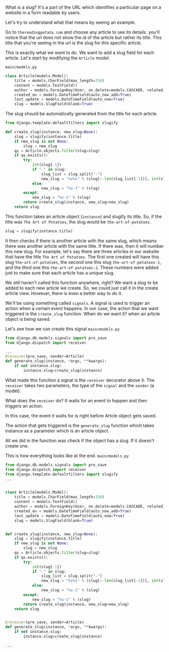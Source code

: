 What is a slug? It's a part of the URL which identifies a particular page on a website in a form readable by users.

Let's try to understand what that means by seeing an example.

Go to `thereadingpotato.com` and choose any article to see its details. you'll notice that the url does not show the id of the article but rather its title. This title that you're seeing in the url is the slug for this specific article.

This is exactly what we want to do. We want to add a slug field for each article. Let's start by modifying the `Article` model.

`main/models.py`
```python
class Article(models.Model):
    title = models.CharField(max_length=250)
    content = models.TextField()
    author = models.ForeignKey(User, on_delete=models.CASCADE, related_name="articles")
    created_on = models.DateTimeField(auto_now_add=True)
    last_update = models.DateTimeField(auto_now=True)
    slug = models.SlugField(blank=True)
```

The slug should be automatically generated from the title for each article.

```python
from django.template.defaultfilters import slugify

def create_slug(instance, new_slug=None):
    slug = slugify(instance.title)
    if new_slug is not None:
        slug = new_slug
    qs = Article.objects.filter(slug=slug)
    if qs.exists():
        try:
            int(slug[-1])
            if "-" in slug:
                slug_list = slug.split("-")
                new_slug = "%s%s" % (slug[:-len(slug_list[-1])], int(slug_list[-1]) + 1)
            else:
                new_slug = "%s-1" % (slug)
        except:
            new_slug = "%s-1" % (slug)
        return create_slug(instance, new_slug=new_slug)
    return slug
```
This function takes an article object (`instance`) and slugify its title. So, if the title was `The Art of Potatoes`, the slug would be `the-art-of-potatoes`.
```python
slug = slugify(instance.title)
```
It then checks if there is another article with the same slug, which means there was another article with the same title. If there was, then  it will number this new slug. For example, let's say there are three articles in our website that have the title `The Art of Potatoes`. The first one created will have this slug `the-art-of-potatoes`, the second one this slug `the-art-of-potatoes-1`, and the third one this `the-art-of-potatoes-2`. These numbers were added just to make sure that each article has a unique slug.

We still haven't called this function anywhere, right?
We want a slug to be added to each new article we create. So, we could just call it in the create article view. However, there is even a better way to do it.

We'll be using something called `signals`. A signal is used to trigger an action when a certain event happens.
In our case, the action that we want triggered is the `create_slug` function. 
When do we want it? when an article object is being saved.

Let's see how we can create this signal
`main/models.py`
```python
from django.db.models.signals import pre_save
from django.dispatch import receiver

...
@receiver(pre_save, sender=Article)
def generate_slug(instance, *args, **kwargs):
    if not instance.slug:
        instance.slug=create_slug(instance)
```

What made this function a signal is the `receiver` decorator above it. The `receiver` takes two parameters, the type of the `signal` and the `sender` (a model).

What does the `receiver` do? It waits for an event to happen and then triggers an action.

In this case, the event it waits for is right before Artcle object gets saved.

The action that gets triggered is the `generate_slug` function which takes instance as a parameter which is an article object.

All we did in the function was check if the object has a slug. If it doesn't create one.

This is how everything looks like at the end.
`main/models.py`
```python
from django.db.models.signals import pre_save
from django.dispatch import receiver
from django.template.defaultfilters import slugify
...


class Article(models.Model):
    title = models.CharField(max_length=250)
    content = models.TextField()
    author = models.ForeignKey(User, on_delete=models.CASCADE, related_name="articles")
    created_on = models.DateTimeField(auto_now_add=True)
    last_update = models.DateTimeField(auto_now=True)
    slug = models.SlugField(blank=True)


def create_slug(instance, new_slug=None):
    slug = slugify(instance.title)
    if new_slug is not None:
        slug = new_slug
    qs = Article.objects.filter(slug=slug)
    if qs.exists():
        try:
            int(slug[-1])
            if "-" in slug:
                slug_list = slug.split("-")
                new_slug = "%s%s" % (slug[:-len(slug_list[-1])], int(slug_list[-1]) + 1)
            else:
                new_slug = "%s-1" % (slug)
        except:
            new_slug = "%s-1" % (slug)
        return create_slug(instance, new_slug=new_slug)
    return slug


@receiver(pre_save, sender=Article)
def generate_slug(instance, *args, **kwargs):
    if not instance.slug:
        instance.slug=create_slug(instance)

...

```